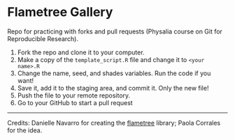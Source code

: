 # Flametree Gallery

Repo for practicing with forks and pull requests (Physalia course on Git for Reproducible Research).

1. Fork the repo and clone it to your computer.
2. Make a copy of the `template_script.R` file and change it to `<your name>.R`
3. Change the name, seed, and shades variables. Run the code if you want!
4. Save it, add it to the staging area, and commit it. Only the new file! 
5. Push the file to your remote repository.
6. Go to your GitHub to start a pull request

---

Credits: Danielle Navarro for creating the [flametree](https://github.com/djnavarro/flametree) library; Paola Corrales for the idea.